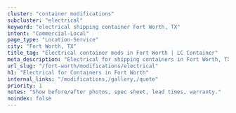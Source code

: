 ```yaml
---
cluster: "container modifications"
subcluster: "electrical"
keyword: "electrical shipping container Fort Worth, TX"
intent: "Commercial-Local"
page_type: "Location-Service"
city: "Fort Worth, TX"
title_tag: "Electrical container mods in Fort Worth | LC Container"
meta_description: "Electrical for shipping containers in Fort Worth, TX. Local fabrication & pro install. LC Container — Since 2003. Get a quote."
url_slug: "/fort-worth/modifications/electrical"
h1: "Electrical for Containers in Fort Worth"
internal_links: "/modifications,/gallery,/quote"
priority: 1
notes: "Show before/after photos, spec sheet, lead times, warranty."
noindex: false
---
```


<!-- TODO: Add unique city/inventory copy, images, and internal links here. -->
